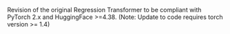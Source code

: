 Revision of the original Regression Transformer to be compliant with
PyTorch 2.x and HuggingFace >=4.38. (Note: Update to code requires torch version >= 1.4)

